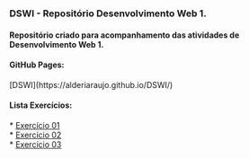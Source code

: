 <h3>DSWI - Repositório Desenvolvimento Web 1.</h3>

<h4>Repositório criado para acompanhamento das atividades de Desenvolvimento Web 1.</h4>

<h4>GitHub Pages:</h4> [DSWI](https://alderiaraujo.github.io/DSWI/)

<h4>Lista Exercícios:</h4>
* <a href="https://alderiaraujo.github.io/DSWI/exercicio1/home.html">Exercício 01</a><br>
* <a href="https://alderiaraujo.github.io/DSWI/exercicio2/conta.html">Exercício 02</a><br>
* <a href="https://alderiaraujo.github.io/DSWI/exercicio3/home.html">Exercício 03</a><br>
